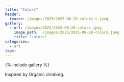 ```yaml
---
title: "Colors"
header:
  teaser: /images/2025/2025-08-28-colors_t.jpeg
gallery:
  - url: /images/2025/2025-08-28-colors.jpeg
    image_path:  /images/2025/2025-08-28-colors.jpeg
    title: "colors"
categories:
  - art
tags:
---
```


{% include gallery %}

Inspired by Organic climbing.
